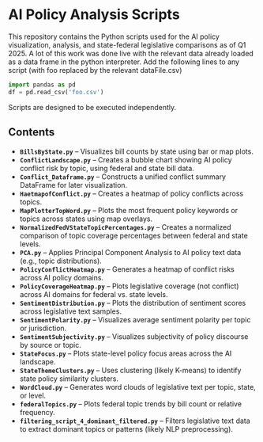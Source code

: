 # AI Policy Analysis Scripts

This repository contains the Python scripts used for the AI policy visualization, analysis, and state-federal legislative comparisons as of Q1 2025. 
A lot of this work was done live with the relevant data already loaded as a data frame in the python interpreter. 
Add the following lines to any script (with foo replaced by the relevant dataFile.csv) 

```python
import pandas as pd
df = pd.read_csv('foo.csv')
```
Scripts are designed to be executed independently.

## Contents

- **`BillsByState.py`** – Visualizes bill counts by state using bar or map plots.
- **`ConflictLandscape.py`** – Creates a bubble chart showing AI policy conflict risk by topic, using federal and state bill data.
- **`Conflict_Dataframe.py`** – Constructs a unified conflict summary DataFrame for later visualization.
- **`HaetmapofConflict.py`** – Creates a heatmap of policy conflicts across topics.
- **`MapPlotterTopWord.py`** – Plots the most frequent policy keywords or topics across states using map overlays.
- **`NormalizedFedVStateTopicPercentages.py`** – Creates a normalized comparison of topic coverage percentages between federal and state levels.
- **`PCA.py`** – Applies Principal Component Analysis to AI policy text data (e.g., topic distributions).
- **`PolicyConflictHeatmap.py`** – Generates a heatmap of conflict risks across AI policy domains.
- **`PolicyCoverageHeatmap.py`** – Plots legislative coverage (not conflict) across AI domains for federal vs. state levels.
- **`SentimentDistribution.py`** – Plots the distribution of sentiment scores across legislative text samples.
- **`SentimentPolarity.py`** – Visualizes average sentiment polarity per topic or jurisdiction.
- **`SentimentSubjectivity.py`** – Visualizes subjectivity of policy discourse by source or topic.
- **`StateFocus.py`** – Plots state-level policy focus areas across the AI landscape.
- **`StateThemeClusters.py`** – Uses clustering (likely K-means) to identify state policy similarity clusters.
- **`WordCloud.py`** – Generates word clouds of legislative text per topic, state, or level.
- **`federalTopics.py`** – Plots federal topic trends by bill count or relative frequency.
- **`filtering_script_4_dominant_filtered.py`** – Filters legislative text data to extract dominant topics or patterns (likely NLP preprocessing).

